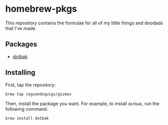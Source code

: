 # homebrew-pkgs

This repository contains the formulae for all of my little things and doodads that I've made.

## Packages

-   [dotbak](https://github.com/cogsandsquigs/dotbak)

## Installing

First, tap the repository:

```sh
brew tap cogsandsquigs/gizmos
```

Then, install the package you want. For example, to install `dotbak`, run the following command:

```sh
brew install dotbak
```
